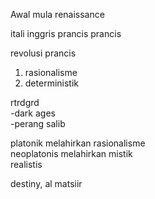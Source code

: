 Awal mula renaissance  
  
itali inggris prancis prancis  
  
revolusi prancis  
1. rasionalisme  
2. deterministik  
  
rtrdgrd  
-dark ages  
-perang salib  
  
platonik melahirkan rasionalisme  
neoplatonis melahirkan mistik  
realistis  
  
destiny, al matsiir